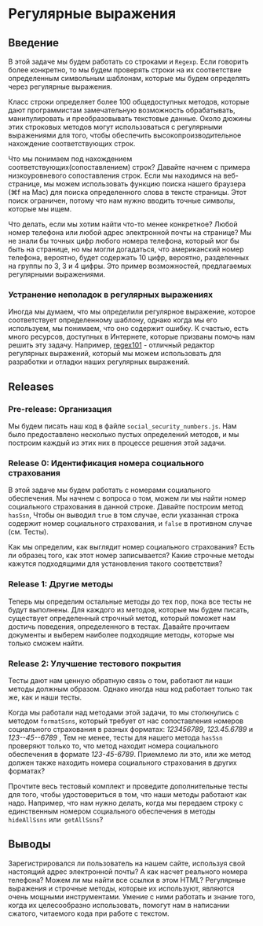 # Регулярные выражения

## Введение

В этой задаче мы будем работать со строками и `Regexp`. Если говорить более конкретно, то мы будем проверять строки на их соответствие определенным символьным шаблонам, которые мы будем определять через регулярные выражения.

Класс строки определяет более 100 общедоступных методов, которые дают программистам замечательную возможность обрабатывать, манипулировать и преобразовывать текстовые данные. Около дюжины этих строковых методов могут использоваться с регулярными выражениями для того, чтобы обеспечить высокопроизводительное нахождение соответствующих строк.

Что мы понимаем под нахождением соответствующих(сопоставлением) строк? Давайте начнем с примера низкоуровневого сопоставления строк. Если мы находимся на веб-странице, мы можем использовать функцию поиска нашего браузера (⌘f на Mac) для поиска определенного слова в тексте страницы. Этот поиск ограничен, потому что нам нужно вводить точные символы, которые мы ищем.

Что делать, если мы хотим найти что-то менее конкретное? Любой номер телефона или любой адрес электронной почты на странице? Мы не знали бы точных цифр любого номера телефона, который мог бы быть на странице, но мы могли догадаться, что американский номер телефона, вероятно, будет содержать 10 цифр, вероятно, разделенных на группы по 3, 3 и 4 цифры. Это пример возможностей, предлагаемых регулярными выражениями.

### Устранение неполадок в регулярных выражениях

Иногда мы думаем, что мы определили регулярное выражение, которое соответствует определенному шаблону, однако когда мы его используем, мы понимаем, что оно содержит ошибку. К счастью, есть много ресурсов, доступных в Интернете, которые призваны помочь нам решить эту задачу. Например, [regex101](https://regex101.com/) - отличный редактор регулярных выражений, который мы можем использовать для разработки и отладки наших регулярных выражений.


## Releases

### Pre-release: Организация

Мы будем писать наш код в файле `social_security_numbers.js`. Нам было предоставлено несколько пустых определений методов, и мы построим каждый из этих них в процессе решения этой задачи.

### Release 0: Идентификация номера социального страхования

В этой задаче мы будем работать с номерами социального обеспечения. Мы начнем с вопроса о том, можем ли мы найти номер социального страхования в данной строке. Давайте построим метод `hasSsn`, Чтобы он выводил `true` в том случае, если указанная строка содержит номер социального страхования, и `false` в противном случае (см. Тесты).

Как мы определим, как выглядит номер социального страхования? Есть ли образец того, как этот номер записывается? Какие строчные методы кажутся подходящими для установления такого соответствия?


### Release 1: Другие методы

Теперь мы определим остальные методы до тех пор, пока все тесты не будут выполнены. Для каждого из методов, которые мы будем писать, существует определенный строчный метод, который поможет нам достичь поведения, определенного в тестах. Давайте прочитаем документы и выберем наиболее подходящие методы, которые мы только сможем найти.


### Release 2: Улучшение тестового покрытия

Тесты дают нам ценную обратную связь о том, работают ли наши методы должным образом. Однако иногда наш код работает только так же, как и наши тесты.

Когда мы работали над методами этой задачи, то мы столкнулись с методом `formatSsns`, который требует от нас сопоставления номеров социального страхования в разных форматах: *123456789*, *123.45.6789* и *123--45--6789* , Тем не менее, тесты для нашего метода `hasSsn` проверяют только то, что метод находит номера социального обеспечения в формате *123-45-6789*. Приемлемо ли это, или же метод должен также находить номера социального страхования в других форматах?

Прочтите весь тестовый комплект и проведите дополнительные тесты для того, чтобы удостовериться в том, что наши методы работают как надо. Например, что нам нужно делать, когда мы передаем строку с единственным номером социального обеспечения в методы `hideAllSsns` или` getAllSsns`?

## Выводы

Зарегистрировался ли пользователь на нашем сайте, используя свой настоящий адрес электронной почты? А как насчет реального номера телефона? Можем ли мы найти все ссылки в этом HTML? Регулярные выражения и строчные методы, которые их используют, являются очень мощными инструментами. Умение с ними работать и знание того, когда их целесообразно использовать, помогут нам в написании сжатого, читаемого кода при работе с текстом.
